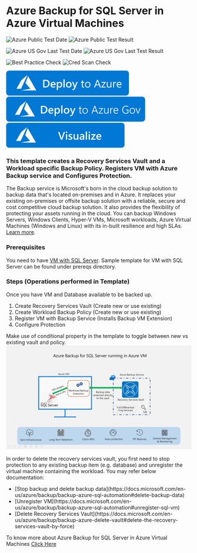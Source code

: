 # Azure Backup for SQL Server in Azure Virtual Machines

![Azure Public Test Date](https://azurequickstartsservice.blob.core.windows.net/badges/101-recovery-services-vm-workload-backup/PublicLastTestDate.svg)
![Azure Public Test Result](https://azurequickstartsservice.blob.core.windows.net/badges/101-recovery-services-vm-workload-backup/PublicDeployment.svg)

![Azure US Gov Last Test Date](https://azurequickstartsservice.blob.core.windows.net/badges/101-recovery-services-vm-workload-backup/FairfaxLastTestDate.svg)
![Azure US Gov Last Test Result](https://azurequickstartsservice.blob.core.windows.net/badges/101-recovery-services-vm-workload-backup/FairfaxDeployment.svg)

![Best Practice Check](https://azurequickstartsservice.blob.core.windows.net/badges/101-recovery-services-vm-workload-backup/BestPracticeResult.svg)
![Cred Scan Check](https://azurequickstartsservice.blob.core.windows.net/badges/101-recovery-services-vm-workload-backup/CredScanResult.svg)

[![Deploy To Azure](https://raw.githubusercontent.com/Azure/azure-quickstart-templates/master/1-CONTRIBUTION-GUIDE/images/deploytoazure.svg?sanitize=true)](https://portal.azure.com/#create/Microsoft.Template/uri/https%3A%2F%2Fraw.githubusercontent.com%2FAzure%2Fazure-quickstart-templates%2Fmaster%2F101-recovery-services-vm-workload-backup%2Fazuredeploy.json)  
[![Deploy To Azure US Gov](https://raw.githubusercontent.com/Azure/azure-quickstart-templates/master/1-CONTRIBUTION-GUIDE/images/deploytoazuregov.svg?sanitize=true)](ttps://portal.azure.com/#create/Microsoft.Template/uri/https%3A%2F%2Fraw.githubusercontent.com%2FAzure%2Fazure-quickstart-templates%2Fmaster%2F101-recovery-services-vm-workload-backup%2Fazuredeploy.json)
[![Visualize](https://raw.githubusercontent.com/Azure/azure-quickstart-templates/master/1-CONTRIBUTION-GUIDE/images/visualizebutton.svg?sanitize=true)](http://armviz.io/#/?load=https%3A%2F%2Fraw.githubusercontent.com%2FAzure%2Fazure-quickstart-templates%2Fmaster%2F101-recovery-services-vm-workload-backup%2Fazuredeploy.json)

### This template creates a Recovery Services Vault and a Workload specific Backup Policy. Registers VM with Azure Backup service and Configures Protection.

The Backup service is Microsoft's born in the cloud backup solution to backup data that's located on-premises and in Azure. It replaces your existing on-premises or offsite backup solution with a reliable, secure and cost competitive cloud backup solution. It also provides the flexibility of protecting your assets running in the cloud. You can backup Windows Servers, Windows Clients, Hyper-V VMs, Microsoft workloads, Azure Virtual Machines (Windows and Linux) with its in-built resilience and high SLAs. [Learn more](http://aka.ms/backup-learn-more/).

### Prerequisites

You need to have [VM with SQL Server](https://azure.microsoft.com/en-us/services/virtual-machines/sql-server/). Sample template for VM with SQL Server can be found under prereqs directory.

### Steps (Operations performed in Template)

Once you have VM and Database available to be backed up.

<ol>
<li>Create Recovery Services Vault (Create new or use existing)</li>
<li>Create Workload Backup Policy (Create new or use existing)</li>
<li>Register VM with Backup Service (Installs Backup VM Extension)</li>
<li>Configure Protection</li>
</ol>

Make use of conditional property in the template to toggle between new vs existing vault and policy.
![Azure Backup for SQL Server in Azure Virtual Machines](images/WorkloadBackup.png "Azure Backup for SQL Server in Azure Virtual Machines")

In order to delete the recovery services vault, you first need to stop protection to any existing backup item (e.g. database) and unregister the virtual machine containing the workload. You may refer below documentation:

<ul>
<li>[Stop backup and delete backup data](https://docs.microsoft.com/en-us/azure/backup/backup-azure-sql-automation#delete-backup-data)</li>
<li>[Unregister VM](https://docs.microsoft.com/en-us/azure/backup/backup-azure-sql-automation#unregister-sql-vm)</li>
<li>[Delete Recovery Services Vault](https://docs.microsoft.com/en-us/azure/backup/backup-azure-delete-vault#delete-the-recovery-services-vault-by-force)</li>
</ul>

To know more about Azure Backup for SQL Server in Azure Virtual Machines [Click Here](https://azure.microsoft.com/en-us/blog/azure-backup-for-sql-server-in-azure-virtual-machines-now-generally-available/)


